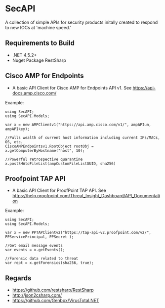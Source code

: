 # SecAPI

A collection of simple APIs for security products initally created to respond to new IOCs at 'machine speed.'


## Requirements to Build
- .NET  4.5.2+
- Nuget Package RestSharp



## Cisco AMP for Endpoints 
- A basic API Client for Cisco AMP for Endpoints API v1.  See https://api-docs.amp.cisco.com/

Example:
```
using SecAPI;
using SecAPI.Models;

var x = new AMPClientv1("https://api.amp.cisco.com/v1/", ampAPIun, ampAPIkey);

//Pulls wealth of current host information including current IPs/MACs, OS, etc.
CiscoAMPEndpointsv1.RootObject rootObj = x.getComputerByHostname("host", 10);

//Powerful retrospective quarantine
x.postSHAtoFileList(ampCustomFileListGUID, sha256)
```



## Proofpoint TAP API
- A basic API Client for ProofPoint TAP API.  See https://help.proofpoint.com/Threat_Insight_Dashboard/API_Documentation

Example:
```
using SecAPI;
using SecAPI.Models;

var x = new PPTAPClientv2("https://tap-api-v2.proofpoint.com/v2/", PPServicePrincipal, PPSecret );

//Get email message events
var events = x.getEvents();

//Forensic data related to threat
var rept = x.getForensics(sha256, true);

```



## Regards

- https://github.com/restsharp/RestSharp
- http://json2csharp.com/
- https://github.com/Genbox/VirusTotal.NET